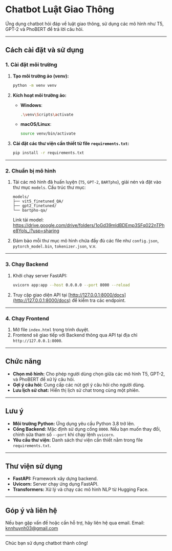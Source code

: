 
# Chatbot Luật Giao Thông

Ứng dụng chatbot hỏi đáp về luật giao thông, sử dụng các mô hình như T5, GPT-2 và PhoBERT để trả lời câu hỏi.

---

## **Cách cài đặt và sử dụng**

### **1. Cài đặt môi trường**
1. **Tạo môi trường ảo (venv):**
   ```bash
   python -m venv venv
   ```
2. **Kích hoạt môi trường ảo:**
   - **Windows**:
     ```bash
     .\venv\Scripts\activate
     ```
   - **macOS/Linux**:
     ```bash
     source venv/bin/activate
     ```

3. **Cài đặt các thư viện cần thiết từ file `requirements.txt`:**
   ```bash
   pip install -r requirements.txt
   ```

---

### **2. Chuẩn bị mô hình**
1. Tải các mô hình đã huấn luyện (`T5`, `GPT-2`, `BARTpho`), giải nén và đặt vào thư mục `models`. Cấu trúc thư mục:
   ```
   models/
   ├── vit5_finetuned_QA/
   ├── gpt2_finetuned/
   └── bartpho-qa/
   ```
   Link tải model: https://drive.google.com/drive/folders/1oGd39mldBDEmp3SFq022nTPhe8Yols_i?usp=sharing
   
2. Đảm bảo mỗi thư mục mô hình chứa đầy đủ các file như `config.json`, `pytorch_model.bin`, `tokenizer.json`, v.v.

---

### **3. Chạy Backend**
1. Khởi chạy server FastAPI:
   ```bash
   uvicorn app:app --host 0.0.0.0 --port 8000 --reload
   ```
2. Truy cập giao diện API tại [http://127.0.0.1:8000/docs](http://127.0.0.1:8000/docs) để kiểm tra các endpoint.

---

### **4. Chạy Frontend**
1. Mở file `index.html` trong trình duyệt.
2. Frontend sẽ giao tiếp với Backend thông qua API tại địa chỉ `http://127.0.0.1:8000`.

---

## **Chức năng**
- **Chọn mô hình:** Cho phép người dùng chọn giữa các mô hình T5, GPT-2, và PhoBERT để xử lý câu hỏi.
- **Gợi ý câu hỏi:** Cung cấp các nút gợi ý câu hỏi cho người dùng.
- **Lưu lịch sử chat:** Hiển thị lịch sử chat trong cùng một phiên.

---

## **Lưu ý**
- **Môi trường Python:** Ứng dụng yêu cầu Python 3.8 trở lên.
- **Cổng Backend:** Mặc định sử dụng cổng `8000`. Nếu bạn muốn thay đổi, chỉnh sửa tham số `--port` khi chạy lệnh `uvicorn`.
- **Yêu cầu thư viện:** Danh sách thư viện cần thiết nằm trong file `requirements.txt`.

---

## **Thư viện sử dụng**
- **FastAPI:** Framework xây dựng backend.
- **Uvicorn:** Server chạy ứng dụng FastAPI.
- **Transformers:** Xử lý và chạy các mô hình NLP từ Hugging Face.

---

## **Góp ý và liên hệ**
Nếu bạn gặp vấn đề hoặc cần hỗ trợ, hãy liên hệ qua email. Email: knnhuynh03@gmail.com

---

Chúc bạn sử dụng chatbot thành công! 
